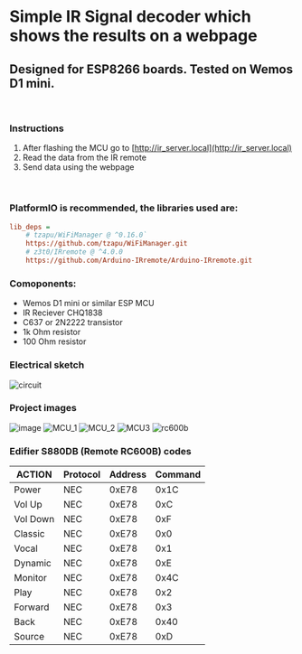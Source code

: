 # Simple IR Signal decoder which shows the results on a webpage

## Designed for ESP8266 boards. Tested on Wemos D1 mini.
<br>

### Instructions

1. After flashing the MCU go to [http://ir_server.local](http://ir_server.local)
2. Read the data from the IR remote
3. Send data using the webpage

<br>

### PlatformIO is recommended, the libraries used are:

```ini
lib_deps =
    # tzapu/WiFiManager @ ^0.16.0`
    https://github.com/tzapu/WiFiManager.git
    # z3t0/IRremote @ ^4.0.0
    https://github.com/Arduino-IRremote/Arduino-IRremote.git
```

### Comoponents:
- Wemos D1 mini or similar ESP MCU
- IR Reciever CHQ1838
- C637 or 2N2222 transistor
- 1k Ohm resistor
- 100 Ohm resistor

### Electrical sketch
![circuit](https://user-images.githubusercontent.com/38941045/206435608-b81e2f5a-78aa-4654-85b1-e6e0e9cca1bf.png)

### Project images
![image](https://user-images.githubusercontent.com/38941045/206438367-093614af-ede7-4a38-9048-6c2273c0c426.png)
![MCU_1](https://user-images.githubusercontent.com/38941045/206443257-68f6eef1-241e-4cdb-99bd-f7c4b58b7d41.jpg)
![MCU_2](https://user-images.githubusercontent.com/38941045/206443396-c197ff2b-15d7-4e77-b0ec-5cc9abf2e9a8.jpg)
![MCU3](https://user-images.githubusercontent.com/38941045/206443467-a26e7517-4cde-412b-8ddb-b0d2d29f3bce.jpg)
![rc600b](https://user-images.githubusercontent.com/38941045/206443590-48451fbd-141f-42ed-af1f-6aef0852a933.jpg)

### Edifier **S880DB** (Remote RC600B) codes

|ACTION  |Protocol|Address|Command|
|--------|-------|--------|-------|
|Power   |NEC    |0xE78   |0x1C   |
|Vol Up  |NEC    |0xE78   |0xC    |
|Vol Down|NEC    |0xE78   |0xF    |
|Classic |NEC    |0xE78   |0x0    |
|Vocal   |NEC    |0xE78   |0x1    |
|Dynamic |NEC    |0xE78   |0xE    |
|Monitor |NEC    |0xE78   |0x4C   |
|Play    |NEC    |0xE78   |0x2    |
|Forward |NEC    |0xE78   |0x3    |
|Back    |NEC    |0xE78   |0x40   |
|Source  |NEC    |0xE78   |0xD    |